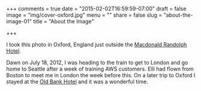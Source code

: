 +++
comments = true
date = "2015-02-02T16:59:59-07:00"
draft = false
image = "img/cover-oxford.jpg"
menu = ""
share = false
slug = "about-the-image-01"
title = "About the Image"

+++

I took this photo in Oxford, England just outside the [Macdonald Randolph Hotel](http://www.tripadvisor.com/Hotel_Review-g186361-d192508-Reviews-Macdonald_Randolph_Hotel-Oxford_Oxfordshire_England.html).

Dawn on July 18, 2012, I was heading to the train to get to London and go home to Seattle after a week of training AWS customers. Elli had flown from Boston to meet me in London the week before this. On a later trip to Oxford I stayed at the [Old Bank Hotel](http://www.tripadvisor.com/Hotel_Review-g186361-d192507-Reviews-Old_Bank_Hotel-Oxford_Oxfordshire_England.html) and it was a wonderful time.

